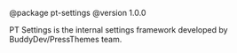@package pt-settings
@version 1.0.0

PT Settings is the internal settings framework developed by BuddyDev/PressThemes team.
